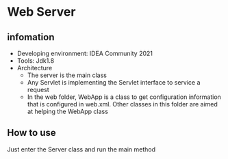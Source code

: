 # Web Server

## infomation

+ Developing environment: IDEA Community 2021
+ Tools: Jdk1.8
+ Architecture
  + The server is the main class
  + Any Servlet is implementing the Servlet interface to service a request
  + In the web folder, WebApp is a class to get configuration information that is configured in web.xml. Other classes in this folder are aimed at helping the WebApp class

## How to use

Just enter the Server class and run the main method